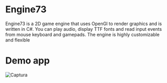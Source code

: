 # Engine73
Engine73 is a 2D game engine that uses OpenGl to render graphics and is written in C#. You can play audio, display TTF fonts and read input events from mouse keyboard and gamepads.
The engine is highly customizable and flexible

# Demo app
![Captura](https://user-images.githubusercontent.com/60042926/124164909-8885ec00-daa1-11eb-8d34-7c6485d1965b.PNG)

